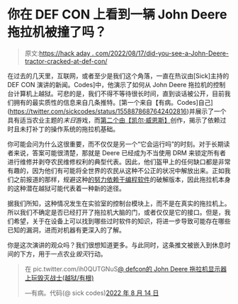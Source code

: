# 你在 DEF CON 上看到一辆 John Deere 拖拉机被撞了吗？

> 原文:[https://hack aday . com/2022/08/17/did-you-see-a-John-Deere-tractor-cracked-at-def-con/](https://hackaday.com/2022/08/17/did-you-see-a-john-deere-tractor-cracked-at-def-con/)

在过去的几天里，互联网，或者至少是我们这个角落，一直在热议由[Sick]主持的 DEF CON 演讲的新闻。Codes]中，他演示了如何从 John Deere 拖拉机的控制台计算机上越狱。可悲的是，我们不得不等待很长时间，直到谈话被公开，目前我们拥有的最实质性的信息来自几条推特。[第一个来自【有病。Codes]自己](https://twitter.com/sickcodes/status/1558878687642402816)并展示了一个具有适当农业主题的*末日*游戏，而[第二个由【凯尔·威恩斯】](https://twitter.com/kwiens/status/1558688970799648769)创作，揭示了依赖过时且未打补丁的操作系统的拖拉机基础。

你可能会问为什么这很重要，而不仅仅是另一个“它会运行吗”的时刻。对于长期读者来说，答案可能很清楚，那就是 Deere 已经成为不当使用 DRM 来锁定所有者进行维修并剥夺农民维修权利的典型代表。因此，他们盔甲上的任何缺口都是非常有趣的，因为他们有可能将全世界的农民从这种不公正的状况中解放出来。正如我们之前报道的那样，规避这种[的努力依赖于编程软件](https://hackaday.com/2017/03/24/the-icon-of-american-farming-that-you-now-have-to-hack-to-own/)的破解版本，因此拖拉机本身的这种潜在越狱可能代表着一种新的途径。

据我们所知，这种情况发生在实验室的控制台模块上，而不是在真实的拖拉机上。所以我们不确定是否已经打开了拖拉机大脑的门，或者仅仅是它的接口。但是，我们希望，关于在设备上可以找到哪些过时软件的知识，将进一步导致可能存在哪些已知的漏洞，进而对机器有更深入的了解。

你是这次演讲的观众吗？我们很想知道更多。与此同时，这条推文被嵌入到休息时间的下方，用于一点农业*毁灭*行动。

> 在 pic.twitter.com/ih0QUTGNuS[@ defcon](https://twitter.com/defcon?ref_src=twsrc%5Etfw)[的 John Deere 拖拉机显示器上玩毁灭战士(越狱/有根)](https://t.co/ih0QUTGNuS)
> 
> —有病。代码(@ sick codes)[2022 年 8 月 14 日](https://twitter.com/sickcodes/status/1558878687642402816?ref_src=twsrc%5Etfw)